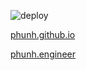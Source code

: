 ![deploy](https://github.com/PhuNH/phunh.github.io/workflows/deploy/badge.svg)

[phunh.github.io](phunh.github.io)

[phunh.engineer](phunh.engineer)
